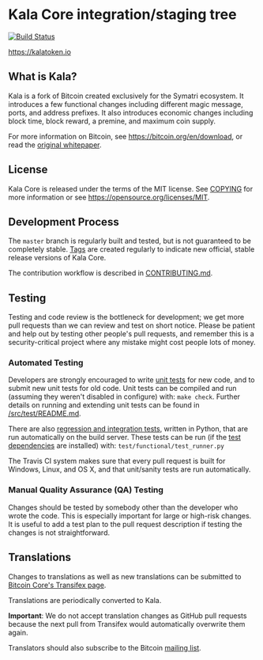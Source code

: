 Kala Core integration/staging tree
=====================================

[![Build Status](https://travis-ci.org/robinsage-dev/kala.svg?branch=kala_customization)](https://travis-ci.org/robinsage-dev/kala)

https://kalatoken.io

What is Kala?
----------------

Kala is a fork of Bitcoin created exclusively for the Symatri ecosystem. It introduces
a few functional changes including different magic message, ports, and address prefixes.
It also introduces economic changes including block time, block reward, a premine, and
maximum coin supply.

For more information on Bitcoin, see https://bitcoin.org/en/download, or read the
[original whitepaper](https://bitcoincore.org/bitcoin.pdf).

License
-------

Kala Core is released under the terms of the MIT license. See [COPYING](COPYING) for more
information or see https://opensource.org/licenses/MIT.

Development Process
-------------------

The `master` branch is regularly built and tested, but is not guaranteed to be
completely stable. [Tags](https://github.com/robinsage-dev/kala/tags) are created
regularly to indicate new official, stable release versions of Kala Core.

The contribution workflow is described in [CONTRIBUTING.md](CONTRIBUTING.md).

Testing
-------

Testing and code review is the bottleneck for development; we get more pull
requests than we can review and test on short notice. Please be patient and help out by testing
other people's pull requests, and remember this is a security-critical project where any mistake might cost people
lots of money.

### Automated Testing

Developers are strongly encouraged to write [unit tests](src/test/README.md) for new code, and to
submit new unit tests for old code. Unit tests can be compiled and run
(assuming they weren't disabled in configure) with: `make check`. Further details on running
and extending unit tests can be found in [/src/test/README.md](/src/test/README.md).

There are also [regression and integration tests](/test), written
in Python, that are run automatically on the build server.
These tests can be run (if the [test dependencies](/test) are installed) with: `test/functional/test_runner.py`

The Travis CI system makes sure that every pull request is built for Windows, Linux, and OS X, and that unit/sanity tests are run automatically.

### Manual Quality Assurance (QA) Testing

Changes should be tested by somebody other than the developer who wrote the
code. This is especially important for large or high-risk changes. It is useful
to add a test plan to the pull request description if testing the changes is
not straightforward.

Translations
------------

Changes to translations as well as new translations can be submitted to
[Bitcoin Core's Transifex page](https://www.transifex.com/projects/p/bitcoin/).

Translations are periodically converted to Kala.

**Important**: We do not accept translation changes as GitHub pull requests because the next
pull from Transifex would automatically overwrite them again.

Translators should also subscribe to the Bitcoin [mailing list](https://groups.google.com/forum/#!forum/bitcoin-translators).
